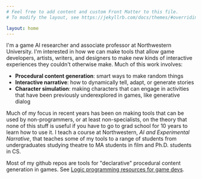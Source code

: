 ```yaml
---
# Feel free to add content and custom Front Matter to this file.
# To modify the layout, see https://jekyllrb.com/docs/themes/#overriding-theme-defaults

layout: home
---
```

I'm a game AI researcher and associate professor at Northwestern University.  I'm interested in how we
can make tools that allow game developers, artists, writers, and designers to make new kinds of interactive experiences
they couldn't otherwise make.  Much of this work involves:

* **Procedural content generation**: smart ways to make random things
* **Interactive narrative**: how to dynamically tell, adapt, or generate stories
* **Character simulation**: making characters that can engage in activities that have been previously underexplored in games, like generative dialog

Much of my focus in recent years has been on making tools that can be used by non-programmers, or at least non-specialists, on the theory that none of this stuff is useful if you have to go to grad school for 10 years to learn how to use it.  I teach a course at Northwestern, *AI and Experimental Narrative*, that teaches some of my tools to a range of students from undergraduates studying theatre to MA students in film and Ph.D. students in CS.

Most of my github repos are tools for "declarative" procedural content generation in games.  See [Logic programming resources for game devs](game-lp-resources.html).